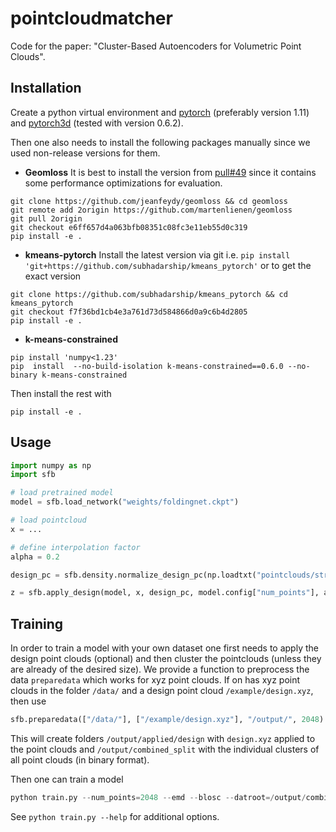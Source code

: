 # pointcloudmatcher

Code for the paper: "Cluster-Based Autoencoders for Volumetric Point Clouds".

## Installation

Create a python virtual environment and [pytorch](https://pytorch.org/get-started/locally/) (preferably version 1.11) and [pytorch3d](https://github.com/facebookresearch/pytorch3d/blob/master/INSTALL.md)  (tested with version 0.6.2).

Then one also needs to install the following packages manually since we used non-release versions for them.

* **Geomloss**
It is best to install the version from [pull#49](https://github.com/jeanfeydy/geomloss/pull/49) since 
it contains some performance optimizations for evaluation.
```
git clone https://github.com/jeanfeydy/geomloss && cd geomloss
git remote add 2origin https://github.com/martenlienen/geomloss
git pull 2origin
git checkout e6ff657d4a063bfb08351c08fc3e11eb55d0c319
pip install -e .
```

* **kmeans-pytorch**
Install the latest version via git i.e. `pip install 'git+https://github.com/subhadarship/kmeans_pytorch'`
or to get the exact version
```
git clone https://github.com/subhadarship/kmeans_pytorch && cd kmeans_pytorch
git checkout f7f36bd1cb4e3a761d73d584866d0a9c6b4d2805
pip install -e .
```

* **k-means-constrained**
```
pip install 'numpy<1.23'
pip  install  --no-build-isolation k-means-constrained==0.6.0 --no-binary k-means-constrained
```

Then install the rest with
```
pip install -e .
```

## Usage

```python
import numpy as np
import sfb

# load pretrained model
model = sfb.load_network("weights/foldingnet.ckpt")

# load pointcloud
x = ...

# define interpolation factor
alpha = 0.2

design_pc = sfb.density.normalize_design_pc(np.loadtxt("pointclouds/stripe.xyz"))

z = sfb.apply_design(model, x, design_pc, model.config["num_points"], alpha)
```

## Training

In order to train a model with your own dataset one first needs to apply the design point clouds (optional)
and then cluster the pointclouds (unless they are already of the desired size).
We provide a function to preprocess the data `preparedata` which works for xyz point clouds.
If on has xyz point clouds in the folder `/data/` and a design point cloud `/example/design.xyz`, then
use
```python
sfb.preparedata(["/data/"], ["/example/design.xyz"], "/output/", 2048)
```
This will create folders `/output/applied/design` with `design.xyz` applied to the point clouds
and `/output/combined_split` with the individual clusters of all point clouds (in binary format).

Then one can train a model
```python
python train.py --num_points=2048 --emd --blosc --datroot=/output/combined_split --factors_file=weights/factors.json
```
See `python train.py --help` for additional options.
